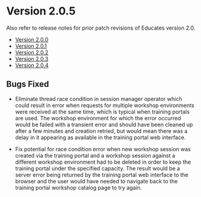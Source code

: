 Version 2.0.5
=============

Also refer to release notes for prior patch revisions of Educates version 2.0.

* [Version 2.0.0](version-2.0.0)
* [Version 2.0.1](version-2.0.1)
* [Version 2.0.2](version-2.0.2)
* [Version 2.0.3](version-2.0.3)
* [Version 2.0.4](version-2.0.4)

Bugs Fixed
----------

* Eliminate thread race condition in session manager operator which could result in error when requests for multiple workshop environments were received at the same time, which is typical when training portals are used. The workshop environment for which the error occurred would be failed with a transient error and should have been cleaned up after a few minutes and creation retried, but would mean there was a delay in it appearing as available in the training portal web interface.

* Fix potential for race condition error when new workshop session was created via the training portal and a workshop session against a different workshop environment had to be deleted in order to keep the training portal under the specified capacity. The result would be a server error being returned by the training portal web interface to the browser and the user would have needed to navigate back to the training portal workshop catalog page to try again.
